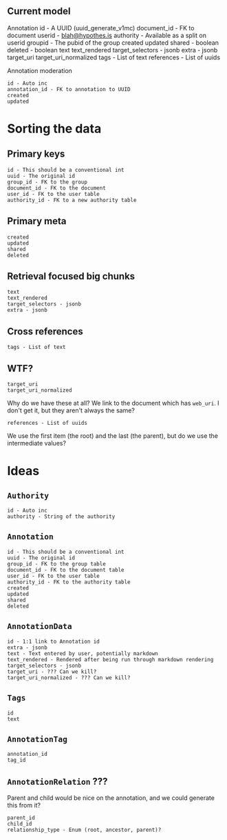 ## Current model

Annotation
    id - A UUID (uuid_generate_v1mc)
    document_id - FK to document
    userid - blah@hypothes.is
    authority - Available as a split on userid
    groupid - The pubid of the group
    created
    updated
    shared - boolean
    deleted - boolean
    text
    text_rendered
    target_selectors - jsonb
    extra - jsonb
    target_uri
    target_uri_normalized
    tags - List of text
    references - List of uuids

Annotation moderation

    id - Auto inc
    annotation_id - FK to annotation to UUID
    created
    updated

# Sorting the data

## Primary keys

    id - This should be a conventional int
    uuid - The original id
    group_id - FK to the group
    document_id - FK to the document
    user_id - FK to the user table
    authority_id - FK to a new authority table

## Primary meta

    created
    updated
    shared
    deleted

## Retrieval focused big chunks

    text
    text_rendered
    target_selectors - jsonb
    extra - jsonb

## Cross references

    tags - List of text

## WTF?

    target_uri
    target_uri_normalized

Why do we have these at all? We link to the document which has `web_uri`. I
don't get it, but they aren't always the same?

    references - List of uuids

We use the first item (the root) and the last (the parent), but do we use the
intermediate values?

# Ideas

## `Authority`

    id - Auto inc
    authority - String of the authority

## `Annotation`

    id - This should be a conventional int
    uuid - The original id 
    group_id - FK to the group table
    document_id - FK to the document table
    user_id - FK to the user table
    authority_id - FK to the authority table
    created
    updated
    shared
    deleted

## `AnnotationData`

    id - 1:1 link to Annotation id
    extra - jsonb
    text - Text entered by user, potentially markdown
    text_rendered - Rendered after being run through markdown rendering
    target_selectors - jsonb
    target_uri - ??? Can we kill?
    target_uri_normalized - ??? Can we kill?

## `Tags`

    id
    text

## `AnnotationTag`

    annotation_id
    tag_id

## `AnnotationRelation` ???

Parent and child would be nice on the annotation, and we could generate this
from it?

    parent_id
    child_id
    relationship_type - Enum (root, ancestor, parent)?
